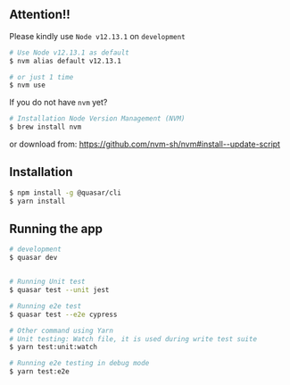 ## Attention!!

Please kindly
use `Node v12.13.1` on `development`

```bash
# Use Node v12.13.1 as default
$ nvm alias default v12.13.1

# or just 1 time
$ nvm use
```

If you do not have `nvm` yet?

```bash
# Installation Node Version Management (NVM)
$ brew install nvm
```

or download from: https://github.com/nvm-sh/nvm#install--update-script

## Installation

```bash
$ npm install -g @quasar/cli
$ yarn install
```

## Running the app

```bash
# development
$ quasar dev


# Running Unit test
$ quasar test --unit jest

# Running e2e test
$ quasar test --e2e cypress

# Other command using Yarn
# Unit testing: Watch file, it is used during write test suite
$ yarn test:unit:watch

# Running e2e testing in debug mode
$ yarn test:e2e
```
